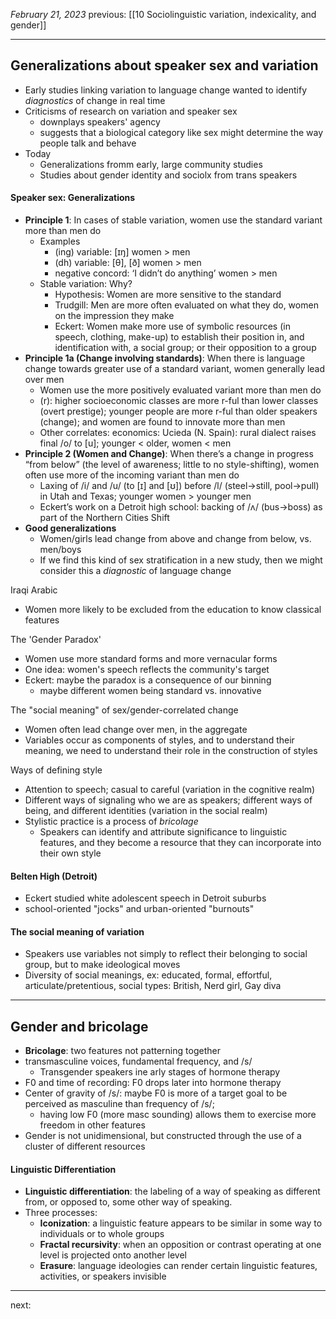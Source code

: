 *February 21, 2023*
previous: [[10 Sociolinguistic variation, indexicality, and gender]]

---

## Generalizations about speaker sex and variation
- Early studies linking variation to language change wanted to identify *diagnostics* of change in real time
- Criticisms of research on variation and speaker sex
	- downplays speakers' agency
	- suggests that a biological category like sex might determine the way people talk and behave
- Today
	- Generalizations fromm early, large community studies
	- Studies about gender identity and sociolx from trans speakers

#### Speaker sex: Generalizations
- **Principle 1**: In cases of stable variation, women use the standard variant more than men do
	- Examples
		- (ing) variable: [ɪŋ] women > men
		- (dh) variable: [θ], [ð] women > men
		- negative concord: ‘I didn’t do anything’ women > men
	- Stable variation: Why?
		- Hypothesis: Women are more sensitive to the standard
		- Trudgill: Men are more often evaluated on what they do, women on the impression they make
		- Eckert: Women make more use of symbolic resources (in speech, clothing, make-up) to establish their position in, and identification with, a social group; or their opposition to a group
- **Principle 1a (Change involving standards)**: When there is language change towards greater use of a standard variant, women generally lead over men
	- Women use the more positively evaluated variant more than men do
	- (r): higher socioeconomic classes are more r-ful than lower classes (overt prestige); younger people are more r-ful than older speakers (change); and women are found to innovate more than men
	- Other correlates: economics: Ucieda (N. Spain): rural dialect raises final /o/ to [u]; younger < older, women < men
- **Principle 2 (Women and Change)**: When there’s a change in progress “from below” (the level of awareness; little to no style-shifting), women often use more of the incoming variant than men do
	- Laxing of /i/ and /u/ (to [ɪ] and [ʊ]) before /l/ (steel->still, pool->pull) in Utah and Texas; younger women > younger men
	- Eckert’s work on a Detroit high school: backing of /ʌ/ (bus->boss) as part of the Northern Cities Shift
- **Good generalizations**
	- Women/girls lead change from above and change from below, vs. men/boys
	- If we find this kind of sex stratification in a new study, then we might consider this a *diagnostic* of language change

Iraqi Arabic
- Women more likely to be excluded from the education to know classical features

The 'Gender Paradox'
- Women use more standard forms and more vernacular forms
- One idea: women's speech reflects the community's target
- Eckert: maybe the paradox is a consequence of our binning
	- maybe different women being standard vs. innovative

The "social meaning" of sex/gender-correlated change
- Women often lead change over men, in the aggregate
- Variables occur as components of styles, and to understand their meaning, we need to understand their role in the construction of styles

Ways of defining style
- Attention to speech; casual to careful (variation in the cognitive realm)
- Different ways of signaling who we are as speakers; different ways of being, and different identities (variation in the social realm)
- Stylistic practice is a process of *bricolage*
	- Speakers can identify and attribute significance to linguistic features, and they become a resource that they can incorporate into their own style

#### Belten High (Detroit)
- Eckert studied white adolescent speech in Detroit suburbs
- school-oriented "jocks" and urban-oriented "burnouts"

#### The social meaning of variation
- Speakers use variables not simply to reflect their belonging to social group, but to make ideological moves
- Diversity of social meanings, ex: educated, formal, effortful, articulate/pretentious, social types: British, Nerd girl, Gay diva

---

## Gender and bricolage
- **Bricolage**: two features not patterning together
- transmasculine voices, fundamental frequency, and /s/
	- Transgender speakers ine arly stages of hormone therapy
- F0 and time of recording: F0 drops later into hormone therapy
- Center of gravity of /s/: maybe F0 is more of a target goal to be perceived as masculine than frequency of /s/; 
	- having low F0 (more masc sounding) allows them to exercise more freedom in other features 
- Gender is not unidimensional, but constructed through the use of a cluster of different resources

#### Linguistic Differentiation
- **Linguistic differentiation**: the labeling of a way of speaking as different from, or opposed to, some other way of speaking.
- Three processes:
	- **Iconization**: a linguistic feature appears to be similar in some way to individuals or to whole groups
	- **Fractal recursivity**: when an opposition or contrast operating at one level is projected onto another level
	- **Erasure**: language ideologies can render certain linguistic features, activities, or speakers invisible




---




next:

